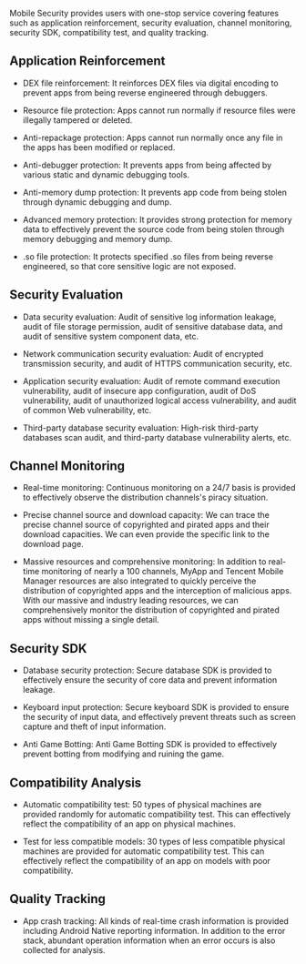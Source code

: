 [//]: # (chinagitpath:XXXXX)

Mobile Security provides users with one-stop service covering features such as application reinforcement, security evaluation, channel monitoring, security SDK, compatibility test, and quality tracking.

## Application Reinforcement
- DEX file reinforcement: It reinforces DEX files via digital encoding to prevent apps from being reverse engineered through debuggers.

- Resource file protection: Apps cannot run normally if resource files were illegally tampered or deleted.

- Anti-repackage protection: Apps cannot run normally once any file in the apps has been modified or replaced.

- Anti-debugger protection: It prevents apps from being affected by various static and dynamic debugging tools.

- Anti-memory dump protection: It prevents app code from being stolen through dynamic debugging and dump.

- Advanced memory protection: It provides strong protection for memory data to effectively prevent the source code from being stolen through memory debugging and memory dump.

- .so file protection: It protects specified .so files from being reverse engineered, so that core sensitive logic are not exposed.

## Security Evaluation
- Data security evaluation: Audit of sensitive log information leakage, audit of file storage permission, audit of sensitive database data, and audit of sensitive system component data, etc.

- Network communication security evaluation: Audit of encrypted transmission security, and audit of HTTPS communication security, etc.

- Application security evaluation: Audit of remote command execution vulnerability, audit of insecure app configuration, audit of DoS vulnerability, audit of unauthorized logical access vulnerability, and audit of common Web vulnerability, etc.

- Third-party database security evaluation: High-risk third-party databases scan audit, and third-party database vulnerability alerts, etc.

## Channel Monitoring

- Real-time monitoring: Continuous monitoring on a 24/7 basis is provided to effectively observe the distribution channels's piracy situation.

- Precise channel source and download capacity: We can trace the precise channel source of copyrighted and pirated apps and their download capacities. We can even provide the specific link to the download page.

- Massive resources and comprehensive monitoring: In addition to real-time monitoring of nearly a 100 channels, MyApp and Tencent Mobile Manager resources are also integrated to quickly perceive the distribution of copyrighted apps and the interception of malicious apps. With our massive and industry leading resources, we can comprehensively monitor the distribution of copyrighted and pirated apps without missing a single detail.

## Security SDK
- Database security protection: Secure database SDK is provided to effectively ensure the security of core data and prevent information leakage.

- Keyboard input protection: Secure keyboard SDK is provided to ensure the security of input data, and effectively prevent threats such as screen capture and theft of input information.

- Anti Game Botting: Anti Game Botting SDK is provided to effectively prevent botting from modifying and ruining the game.

## Compatibility Analysis

- Automatic compatibility test: 50 types of physical machines are provided randomly for automatic compatibility test. This can effectively reflect the compatibility of an app on physical machines.

- Test for less compatible models: 30 types of less compatible physical machines are provided for automatic compatibility test. This can effectively reflect the compatibility of an app on models with poor compatibility.

## Quality Tracking

- App crash tracking: All kinds of real-time crash information is provided including Android Native reporting information. In addition to the error stack, abundant operation information when an error occurs is also collected for analysis.

